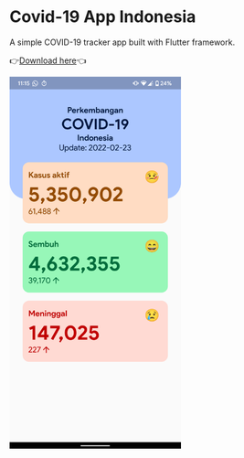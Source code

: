 # Covid-19 App Indonesia
A simple COVID-19 tracker app built with Flutter framework. 

👉[Download here](https://github.com/ronaldichandra/covid19-app/releases)👈

<img src="https://raw.githubusercontent.com/ronaldichandra/covid19-app/main/screenshots/ss1.png" width="300">

